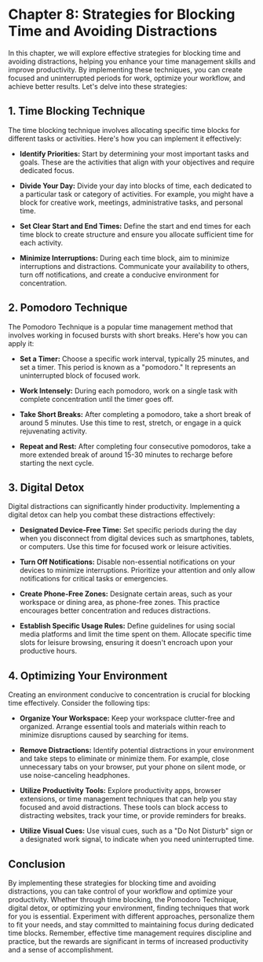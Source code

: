 Chapter 8: Strategies for Blocking Time and Avoiding Distractions
=================================================================

In this chapter, we will explore effective strategies for blocking time and avoiding distractions, helping you enhance your time management skills and improve productivity. By implementing these techniques, you can create focused and uninterrupted periods for work, optimize your workflow, and achieve better results. Let's delve into these strategies:

**1. Time Blocking Technique**
------------------------------

The time blocking technique involves allocating specific time blocks for different tasks or activities. Here's how you can implement it effectively:

* **Identify Priorities:** Start by determining your most important tasks and goals. These are the activities that align with your objectives and require dedicated focus.

* **Divide Your Day:** Divide your day into blocks of time, each dedicated to a particular task or category of activities. For example, you might have a block for creative work, meetings, administrative tasks, and personal time.

* **Set Clear Start and End Times:** Define the start and end times for each time block to create structure and ensure you allocate sufficient time for each activity.

* **Minimize Interruptions:** During each time block, aim to minimize interruptions and distractions. Communicate your availability to others, turn off notifications, and create a conducive environment for concentration.

**2. Pomodoro Technique**
-------------------------

The Pomodoro Technique is a popular time management method that involves working in focused bursts with short breaks. Here's how you can apply it:

* **Set a Timer:** Choose a specific work interval, typically 25 minutes, and set a timer. This period is known as a "pomodoro." It represents an uninterrupted block of focused work.

* **Work Intensely:** During each pomodoro, work on a single task with complete concentration until the timer goes off.

* **Take Short Breaks:** After completing a pomodoro, take a short break of around 5 minutes. Use this time to rest, stretch, or engage in a quick rejuvenating activity.

* **Repeat and Rest:** After completing four consecutive pomodoros, take a more extended break of around 15-30 minutes to recharge before starting the next cycle.

**3. Digital Detox**
--------------------

Digital distractions can significantly hinder productivity. Implementing a digital detox can help you combat these distractions effectively:

* **Designated Device-Free Time:** Set specific periods during the day when you disconnect from digital devices such as smartphones, tablets, or computers. Use this time for focused work or leisure activities.

* **Turn Off Notifications:** Disable non-essential notifications on your devices to minimize interruptions. Prioritize your attention and only allow notifications for critical tasks or emergencies.

* **Create Phone-Free Zones:** Designate certain areas, such as your workspace or dining area, as phone-free zones. This practice encourages better concentration and reduces distractions.

* **Establish Specific Usage Rules:** Define guidelines for using social media platforms and limit the time spent on them. Allocate specific time slots for leisure browsing, ensuring it doesn't encroach upon your productive hours.

**4. Optimizing Your Environment**
----------------------------------

Creating an environment conducive to concentration is crucial for blocking time effectively. Consider the following tips:

* **Organize Your Workspace:** Keep your workspace clutter-free and organized. Arrange essential tools and materials within reach to minimize disruptions caused by searching for items.

* **Remove Distractions:** Identify potential distractions in your environment and take steps to eliminate or minimize them. For example, close unnecessary tabs on your browser, put your phone on silent mode, or use noise-canceling headphones.

* **Utilize Productivity Tools:** Explore productivity apps, browser extensions, or time management techniques that can help you stay focused and avoid distractions. These tools can block access to distracting websites, track your time, or provide reminders for breaks.

* **Utilize Visual Cues:** Use visual cues, such as a "Do Not Disturb" sign or a designated work signal, to indicate when you need uninterrupted time.

**Conclusion**
--------------

By implementing these strategies for blocking time and avoiding distractions, you can take control of your workflow and optimize your productivity. Whether through time blocking, the Pomodoro Technique, digital detox, or optimizing your environment, finding techniques that work for you is essential. Experiment with different approaches, personalize them to fit your needs, and stay committed to maintaining focus during dedicated time blocks. Remember, effective time management requires discipline and practice, but the rewards are significant in terms of increased productivity and a sense of accomplishment.
